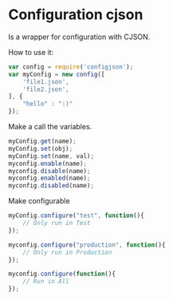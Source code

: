 Configuration cjson
==========

Is a wrapper for configuration with CJSON.

How to use it:

```js
var config = require('configjson');
var myConfig = new config([
	'file1.json',
	'file2.json',
], {
	"hello" : ":)"
});
```

Make a call the variables.

```js
myConfig.get(name);
myConfig.set(obj);
myConfig.set(name, val);
myconfig.enable(name);
myconfig.disable(name);
myconfig.enabled(name);
myconfig.disabled(name);
```

Make configurable

```js
myConfig.configure("test", function(){
	// Only run in Test
});

myconfig.configure("production", function(){
	// Only run in Production
});

myconfig.configure(function(){
	// Run in All
});

```
